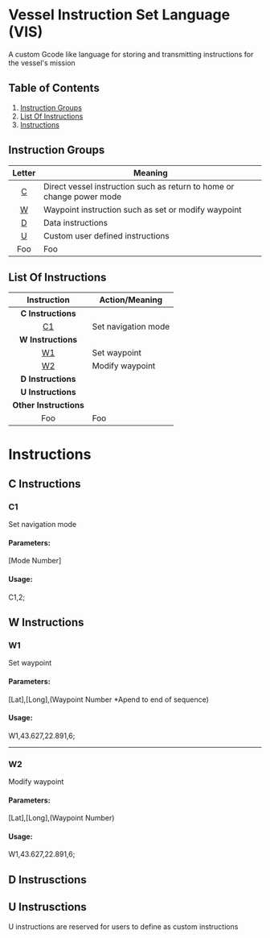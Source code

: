 # Vessel Instruction Set Language (VIS)
A custom Gcode like language for storing and transmitting instructions for the vessel's mission

## Table of Contents

1. [Instruction Groups](#instruction-groups)
2. [List Of Instructions](#list-of-instructions)
3. [Instructions](#instructions)

## Instruction Groups

| Letter  | Meaning |
| :-----: | ------- |
| [C](#c-instructions) | Direct vessel instruction such as return to home or change power mode |
| [W](#w-instructions) | Waypoint instruction such as set or modify waypoint |
| [D](#d-instructions) | Data instructions |
| [U](#u-instructions) | Custom user defined instructions |
| Foo | Foo |


## List Of Instructions

| Instruction | Action/Meaning |
| :-----: | ---------- |
| **C Instructions** |  |
| [C1](#c1) | Set navigation mode |
| **W Instructions** |  |
| [W1](#w1) | Set waypoint |
| [W2](#w2) | Modify waypoint |
| **D Instructions** |  |
| **U Instructions** |  |
| **Other Instructions** |  |
| Foo | Foo |


# Instructions


## C Instructions

### C1
Set navigation mode

#### Parameters:
[Mode Number]

#### Usage:
C1,2;


## W Instructions


### W1

Set waypoint

#### Parameters:
[Lat],[Long],(Waypoint Number \*Apend to end of sequence)

#### Usage:
W1,43.627,22.891,6;

---

### W2

Modify waypoint

#### Parameters:
[Lat],[Long],(Waypoint Number)

#### Usage:
W1,43.627,22.891,6;


## D Instrusctions


## U Instrusctions
U instructions are reserved for users to define as custom instructions
